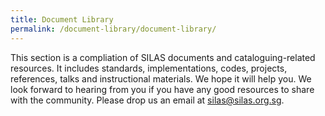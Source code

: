 ```yaml
---
title: Document Library
permalink: /document-library/document-library/
---
```


This section is a compliation of SILAS documents and cataloguing-related resources. It includes standards, implementations, codes, projects, references, talks and instructional materials. We hope it will help you. We look forward to hearing from you if you have any good resources to share with the community. Please drop us an email at <silas@silas.org.sg>.